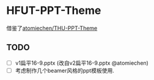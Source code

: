 # HFUT-PPT-Theme

借鉴了[atomiechen/THU-PPT-Theme ](https://github.com/atomiechen/THU-PPT-Theme)

## TODO

- [ ] v1扁平16-9.pptx (改自v2扁平16-9.pptx @atomiechen)
- [ ] 考虑制作几个beamer风格的ppt模板使用.